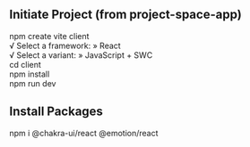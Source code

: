## Initiate Project (from project-space-app)
npm create vite client  
√ Select a framework: » React  
√ Select a variant: » JavaScript + SWC  
cd client  
npm install  
npm run dev  

## Install Packages
npm i @chakra-ui/react @emotion/react  
